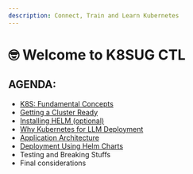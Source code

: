 ```yaml
---
description: Connect, Train and Learn Kubernetes
---
```


# 🤓 Welcome to K8SUG CTL

## AGENDA:

* [K8S: Fundamental Concepts](k8s-fundamentals-concepts.md)
* [Getting a Cluster Ready](getting-a-cluster-ready.md)
* [Installing HELM (optional)](installing-helm-play-with-k8s.md)
* [Why Kubernetes for LLM Deployment](why-kubernetes-for-llm-deployment.md)
* [Application Architecture](application-architecture.md)
* [Deployment Using Helm Charts](deployment-using-helm-charts.md)
* Testing and Breaking Stuffs
* Final considerations
